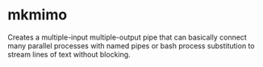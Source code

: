 mkmimo
======

Creates a multiple-input multiple-output pipe that can basically connect many parallel processes with named pipes or bash process substitution to stream lines of text without blocking.
